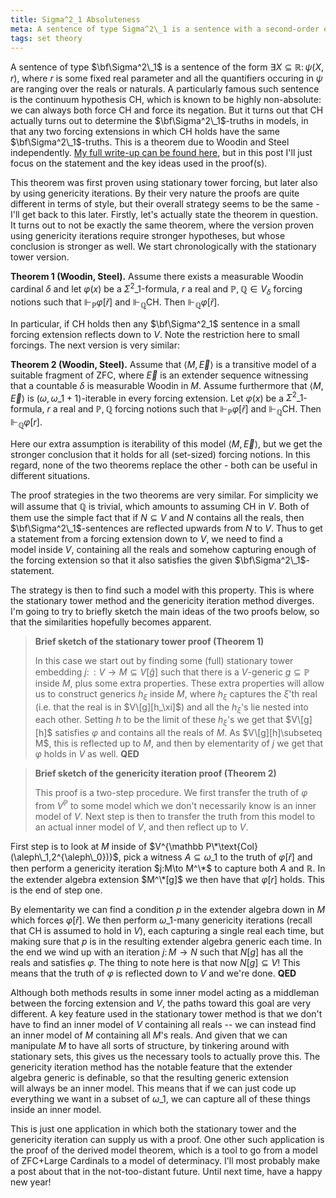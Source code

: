 ```yaml
---
title: Sigma^2_1 Absoluteness
meta: A sentence of type Sigma^2\_1 is a sentence with a second-order existential quantifier as the only second-order quantifier. A particularly famous such sentence is the continuum hypothesis (CH), which is known to be highly non-absolute - we can always both force it and force its negation. But it turns out that CH actually turns out to determine the Sigma^2\_1-truths in models, in that any two forcing extensions in which CH holds have the same Sigma^2\_1-truths. This is a theorem due to Woodin and Steel independently.
tags: set theory
---
```


A sentence of type $\bf\Sigma^2\_1$ is a sentence of the form $\exists
X\subseteq\mathbb R\colon\psi(X,r)$, where $r$ is some fixed real parameter and all the
quantifiers occuring in $\psi$ are ranging over the reals or naturals. A particularly
famous such sentence is the continuum hypothesis $\mathsf{CH}$, which is known to be
highly non-absolute: we can always both force $\mathsf{CH}$ and force its negation. But
it turns out that $\mathsf{CH}$ actually turns out to determine the
$\bf\Sigma^2\_1$-truths in models, in that any two forcing extensions in which
$\mathsf{CH}$ holds have the same $\bf\Sigma^2\_1$-truths. This is a theorem due to
Woodin and Steel independently. [My full write-up can be found
here](/src/assets/sigma2_1_absoluteness.pdf), but in this post I'll just focus on the
statement and the key ideas used in the proof(s).

This theorem was first proven using stationary tower forcing, but later also by using
genericity iterations. By their very nature the proofs are quite different in terms of
style, but their overall strategy seems to be the same - I'll get back to this later.
Firstly, let's actually state the theorem in question. It turns out to not be exactly
the same theorem, where the version proven using genericity iterations require stronger
hypotheses, but whose conclusion is stronger as well. We start chronologically with the
stationary tower version.

**Theorem 1 (Woodin, Steel).** Assume there exists a measurable Woodin cardinal
$\delta$ and let $\varphi(x)$ be a $\Sigma^2\_1$-formula, $r$ a real and $\mathbb
P,\mathbb Q\in V_\delta$ forcing notions such that $\Vdash_{\mathbb P}\varphi[\check
r]$ and $\Vdash_{\mathbb Q}\textsf{CH}$. Then $\Vdash_{\mathbb Q}\varphi[\check r]$.

In particular, if $\textsf{CH}$ holds then any $\bf\Sigma^2_1$ sentence in a small
forcing extension reflects down to $V$. Note the restriction here to small forcings.
The next version is very similar:

**Theorem 2 (Woodin, Steel).** Assume that $\langle M,\vec E\rangle$ is a transitive
model of a suitable fragment of $\mathsf{ZFC}$, where $\vec E$ is an extender sequence
witnessing that a countable $\delta$ is measurable Woodin in $M$. Assume furthermore
that $\langle M,\vec E\rangle$ is $(\omega,\omega\_1+1)$-iterable in every forcing
extension. Let $\varphi(x)$ be a $\Sigma^2\_1$-formula, $r$ a real and $\mathbb
P,\mathbb Q$ forcing notions such that $\Vdash_{\mathbb P}\varphi[\check r]$ and
$\Vdash_{\mathbb Q}\textsf{CH}$. Then $\Vdash_{\mathbb Q}\varphi[r]$.

Here our extra assumption is iterability of this model $\langle M,\vec E\rangle$, but
we get the stronger conclusion that it holds for all (set-sized) forcing notions. In
this regard, none of the two theorems replace the other - both can be useful in
different situations.

The proof strategies in the two theorems are very similar. For simplicity we will
assume that $\mathbb Q$ is trivial, which amounts to assuming $\textsf{CH}$ in $V$.
Both of them use the simple fact that if $N\subseteq V$ and $N$ contains all the reals,
then $\bf\Sigma^2\_1$-sentences are reflected upwards from $N$ to $V$. Thus to get a
statement from a forcing extension down to $V$, we need to find a model inside $V$,
containing all the reals and somehow capturing enough of the forcing extension so that
it also satisfies the given $\bf\Sigma^2\_1$-statement.

The strategy is then to find such a model with this property. This is where the
stationary tower method and the genericity iteration method diverges. I'm going to try
to briefly sketch the main ideas of the two proofs below, so that the similarities
hopefully becomes apparent.

> **Brief sketch of the stationary tower proof (Theorem 1)**
>
> In this case we start out by finding some (full) stationary tower embedding
> $j\colon:V\to M\subseteq V[\hat g]$ such that there is a $V$-generic
> $g\subseteq\mathbb P$ inside $M$, plus some extra properties. These extra properties
> will allow us to construct generics $h_\xi$ inside $M$, where $h_\xi$ captures the
> $\xi$'th real (i.e. that the real is in $V\[g][h_\xi]$) and all the $h_\xi$'s lie
> nested into each other. Setting $h$ to be the limit of these $h_\xi$'s we get that
> $V\[g][h]$ satisfies $\varphi$ and contains all the reals of $M$. As
> $V\[g][h]\subseteq M$, this is reflected up to $M$, and then by elementarity of $j$
> we get that $\varphi$ holds in $V$ as well. **QED**

> **Brief sketch of the genericity iteration proof (Theorem 2)**
>
> This proof is a two-step procedure. We first transfer the truth of $\varphi$ from
> $V^{\mathbb P}$ to some model which we don't necessarily know is an inner model of
> $V$. Next step is then to transfer the truth from this model to an actual inner model
> of $V$, and then reflect up to $V$.

First step is to look at $M$ inside of $V^{\mathbb
P\*\text{Col}(\aleph\_1,2^{\aleph\_0})}$, pick a witness $A\subseteq\omega\_1$ to the
truth of $\varphi[\check r]$ and then perform a genericity iteration $j:M\to M^\*$ to
capture both $A$ and $\mathbb R$. In the extender algebra extension $M^\*[g]$ we then
have that $\varphi[r]$ holds. This is the end of step one.

By elementarity we can find a condition $p$ in the extender algebra down in $M$ which
forces $\varphi[\check r]$. We then perform $\omega\_1$-many genericity iterations
(recall that $\textsf{CH}$ is assumed to hold in $V$), each capturing a single real
each time, but making sure that $p$ is in the resulting extender algebra generic each
time. In the end we wind up with an iteration $j\colon M\to N$ such that $N[g]$ has all
the reals and satisfies $\varphi$. The thing to note here is that now $N[g]\subseteq
V$! This means that the truth of $\varphi$ is reflected down to $V$ and we're
done. **QED**

Although both methods results in some inner model acting as a middleman between the
forcing extension and $V$, the paths toward this goal are very different. A key feature
used in the stationary tower method is that we don't have to find an inner model of $V$
containing all reals -- we can instead find an inner model of $M$ containing all $M$'s
reals. And given that we can manipulate $M$ to have all sorts of structure, by
tinkering around with stationary sets, this gives us the necessary tools to actually
prove this. The genericity iteration method has the notable feature that the extender
algebra generic is definable, so that the resulting generic extension will always be an
inner model. This means that if we can just code up everything we want in a subset of
$\omega\_1$, we can capture all of these things inside an inner model.

This is just one application in which both the stationary tower and the genericity
iteration can supply us with a proof. One other such application is the proof of the
derived model theorem, which is a tool to go from a model of $\textsf{ZFC}$+Large
Cardinals to a model of determinacy. I'll most probably make a post about that in the
not-too-distant future. Until next time, have a happy new year!
